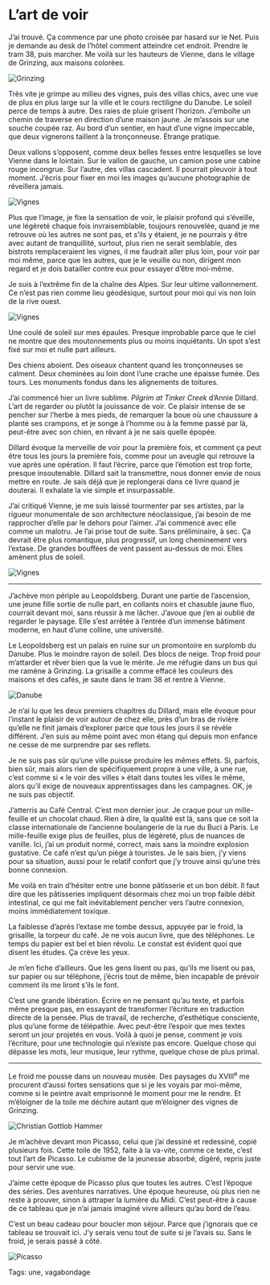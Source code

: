 # L’art de voir

J’ai trouvé. Ça commence par une photo croisée par hasard sur le Net. Puis je demande au desk de l’hôtel comment atteindre cet endroit. Prendre le tram 38, puis marcher. Me voilà sur les hauteurs de Vienne, dans le village de Grinzing, aux maisons colorées.

![Grinzing](http://blog.tcrouzet.comhttps://tcrouzet.com/images_tc/2015/03/wien1.jpg)

Très vite je grimpe au milieu des vignes, puis des villas chics, avec une vue de plus en plus large sur la ville et le cours rectiligne du Danube. Le soleil perce de temps à autre. Des raies de pluie grisent l’horizon. J’emboîte un chemin de traverse en direction d’une maison jaune. Je m’assois sur une souche coupée raz. Au bord d’un sentier, en haut d’une vigne impeccable, que deux vignerons taillent à la tronçonneuse. Étrange pratique.

Deux vallons s’opposent, comme deux belles fesses entre lesquelles se love Vienne dans le lointain. Sur le vallon de gauche, un camion pose une cabine rouge incongrue. Sur l’autre, des villas cascadent. Il pourrait pleuvoir à tout moment. J’écris pour fixer en moi les images qu’aucune photographie de réveillera jamais.

![Vignes](http://blog.tcrouzet.comhttps://tcrouzet.com/images_tc/2015/03/wien5.jpg)

Plus que l’image, je fixe la sensation de voir, le plaisir profond qui s’éveille, une légèreté chaque fois invraisemblable, toujours renouvelée, quand je me retrouve où les autres ne sont pas, et s’ils y étaient, je ne pourrais y être avec autant de tranquillité, surtout, plus rien ne serait semblable, des bistrots remplaceraient les vignes, il me faudrait aller plus loin, pour voir par moi même, parce que les autres, que je le veuille ou non, dirigent mon regard et je dois batailler contre eux pour essayer d’être moi-même.

Je suis à l’extrême fin de la chaîne des Alpes. Sur leur ultime vallonnement. Ce n’est pas rien comme lieu géodésique, surtout pour moi qui vis non loin de la rive ouest.

![Vignes](http://blog.tcrouzet.comhttps://tcrouzet.com/images_tc/2015/03/wien6.jpg)

Une coulé de soleil sur mes épaules. Presque improbable parce que le ciel ne montre que des moutonnements plus ou moins inquiétants. Un spot s’est fixé sur moi et nulle part ailleurs.

Des chiens aboient. Des oiseaux chantent quand les tronçonneuses se calment. Deux cheminées au loin dont l’une crache une épaisse fumée. Des tours. Les monuments fondus dans les alignements de toitures.

J’ai commencé hier un livre sublime. *Pilgrim at Tinker Creek* d’Annie Dillard. L’art de regarder ou plutôt la jouissance de voir. Ce plaisir intense de se pencher sur l’herbe à mes pieds, de remarquer la boue où une chaussure a planté ses crampons, et je songe à l’homme ou à la femme passé par là, peut-être avec son chien, en rêvant à je ne sais quelle épopée.

Dillard évoque la merveille de voir pour la première fois, et comment ça peut être tous les jours la première fois, comme pour un aveugle qui retrouve la vue après une opération. Il faut l’écrire, parce que l’émotion est trop forte, presque insoutenable. Dillard sait la transmettre, nous donner envie de nous mettre en route. Je sais déjà que je replongerai dans ce livre quand je douterai. Il exhalate la vie simple et insurpassable.

J’ai critiqué Vienne, je me suis laissé tourmenter par ses artistes, par la rigueur monumentale de son architecture néoclassique, j’ai besoin de me rapprocher d’elle par le dehors pour l’aimer. J’ai commencé avec elle comme un malotru. Je l’ai prise tout de suite. Sans préliminaire, à sec. Ça devrait être plus romantique, plus progressif, un long cheminement vers l’extase. De grandes bouffées de vent passent au-dessus de moi. Elles amènent plus de soleil.

![Vignes](http://blog.tcrouzet.comhttps://tcrouzet.com/images_tc/2015/03/wien4.jpg)

---

J’achève mon périple au Leopoldsberg. Durant une partie de l’ascension, une jeune fille sortie de nulle part, en collants noirs et chasuble jaune fluo, courrait devant moi, sans réussir à me lâcher. J’avoue que j’en ai oublié de regarder le paysage. Elle s’est arrêtée à l’entrée d’un immense bâtiment moderne, en haut d’une colline, une université.

Le Leopoldsberg est un palais en ruine sur un promontoire en surplomb du Danube. Plus le moindre rayon de soleil. Des blocs de neige. Trop froid pour m’attarder et rêver bien que la vue le mérite. Je me réfugie dans un bus qui me ramène à Grinzing. La grisaille a comme effacé les couleurs des maisons et des cafés, je saute dans le tram 38 et rentre à Vienne.

![Danube](http://blog.tcrouzet.comhttps://tcrouzet.com/images_tc/2015/03/wien7.jpg)

Je n’ai lu que les deux premiers chapitres du Dillard, mais elle évoque pour l’instant le plaisir de voir autour de chez elle, près d’un bras de rivière qu’elle ne finit jamais d’explorer parce que tous les jours il se révèle différent. J’en suis au même point avec mon étang qui depuis mon enfance ne cesse de me surprendre par ses reflets.

Je ne suis pas sûr qu’une ville puisse produire les mêmes effets. Si, parfois, bien sûr, mais alors rien de spécifiquement propre à une ville, à une rue, c’est comme si « le voir des villes » était dans toutes les villes le même, alors qu’il exige de nouveaux apprentissages dans les campagnes. OK, je ne suis pas objectif.

J’atterris au Café Central. C’est mon dernier jour. Je craque pour un mille-feuille et un chocolat chaud. Rien à dire, la qualité est là, sans que ce soit la classe internationale de l’ancienne boulangerie de la rue du Buci à Paris. Le mille-feuille exige plus de feuilles, plus de légèreté, plus de nuances de vanille. Ici, j’ai un produit normé, correct, mais sans la moindre explosion gustative. Ce café n’est qu’un piège à touristes. Je le sais bien, j’y viens pour sa situation, aussi pour le relatif confort que j’y trouve ainsi qu’une très bonne connexion.

Me voilà en train d’hésiter entre une bonne pâtisserie et un bon débit. Il faut dire que les pâtisseries impliquent désormais chez moi un trop faible débit intestinal, ce qui me fait inévitablement pencher vers l’autre connexion, moins immédiatement toxique.

La faiblesse d’après l’extase me tombe dessus, appuyée par le froid, la grisaille, la torpeur du café. Je ne vois aucun livre, que des téléphones. Le temps du papier est bel et bien révolu. Le constat est évident quoi que disent les études. Ça crève les yeux.

Je m’en fiche d’ailleurs. Que les gens lisent ou pas, qu’ils me lisent ou pas, sur papier ou sur téléphone, j’écris tout de même, bien incapable de prévoir comment ils me liront s’ils le font.

C’est une grande libération. Écrire en ne pensant qu’au texte, et parfois même presque pas, en essayant de transformer l’écriture en traduction directe de la pensée. Plus de travail, de recherche, d’esthétique consciente, plus qu’une forme de télépathie. Avec peut-être l’espoir que mes textes seront un jour projetés en vous. Voilà à quoi je pense, comment je vois l’écriture, pour une technologie qui n’existe pas encore. Quelque chose qui dépasse les mots, leur musique, leur rythme, quelque chose de plus primal.

---

Le froid me pousse dans un nouveau musée. Des paysages du XVIII<sup>e</sup> me procurent d’aussi fortes sensations que si je les voyais par moi-même, comme si le peintre avait emprisonné le moment pour me le rendre. Et m’éloigner de la toile me déchire autant que m’éloigner des vignes de Grinzing.

![Christian Gottlob Hammer](http://blog.tcrouzet.comhttps://tcrouzet.com/images_tc/2015/03/wien8.jpg)

Je m’achève devant mon Picasso, celui que j’ai dessiné et redessiné, copié plusieurs fois. Cette toile de 1952, faite à la va-vite, comme ce texte, c’est tout l’art de Picasso. Le cubisme de la jeunesse absorbé, digéré, repris juste pour servir une vue.

J’aime cette époque de Picasso plus que toutes les autres. C’est l’époque des séries. Des aventures narratives. Une époque heureuse, où plus rien ne reste à prouver, sinon à attraper la lumière du Midi. C’est peut-être à cause de ce tableau que je n’ai jamais imaginé vivre ailleurs qu’au bord de l’eau.

C’est un beau cadeau pour boucler mon séjour. Parce que j’ignorais que ce tableau se trouvait ici. J’y serais venu tout de suite si je l’avais su. Sans le froid, je serais passé à côté.

![Picasso](http://blog.tcrouzet.comhttps://tcrouzet.com/images_tc/2015/03/wien9.jpg)



Tags: une, vagabondage